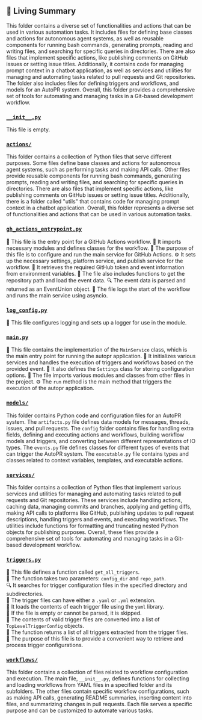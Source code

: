 

<!-- Living README Summary -->
## 🌳 Living Summary

This folder contains a diverse set of functionalities and actions that can be used in various automation tasks. It includes files for defining base classes and actions for autonomous agent systems, as well as reusable components for running bash commands, generating prompts, reading and writing files, and searching for specific queries in directories. There are also files that implement specific actions, like publishing comments on GitHub issues or setting issue titles. Additionally, it contains code for managing prompt context in a chatbot application, as well as services and utilities for managing and automating tasks related to pull requests and Git repositories. The folder also includes files for defining triggers and workflows, and models for an AutoPR system. Overall, this folder provides a comprehensive set of tools for automating and managing tasks in a Git-based development workflow.


### [`__init__.py`](https://github.com/raphael-francis/AutoPR-internal/tree/main/./autopr/__init__.py/)

This file is empty.


### [`actions/`](https://github.com/raphael-francis/AutoPR-internal/tree/main/./autopr/actions/)

This folder contains a collection of Python files that serve different purposes. Some files define base classes and actions for autonomous agent systems, such as performing tasks and making API calls. Other files provide reusable components for running bash commands, generating prompts, reading and writing files, and searching for specific queries in directories. There are also files that implement specific actions, like publishing comments on GitHub issues or setting issue titles. Additionally, there is a folder called "utils" that contains code for managing prompt context in a chatbot application. Overall, this folder represents a diverse set of functionalities and actions that can be used in various automation tasks.


### [`gh_actions_entrypoint.py`](https://github.com/raphael-francis/AutoPR-internal/tree/main/./autopr/gh_actions_entrypoint.py/)

📝 This file is the entry point for a GitHub Actions workflow.
🔧 It imports necessary modules and defines classes for the workflow.
🚀 The purpose of this file is to configure and run the main service for GitHub Actions.
⚙️ It sets up the necessary settings, platform service, and publish service for the workflow.
🔑 It retrieves the required GitHub token and event information from environment variables.
📂 The file also includes functions to get the repository path and load the event data.
🔍 The event data is parsed and returned as an EventUnion object.
📝 The file logs the start of the workflow and runs the main service using asyncio.



### [`log_config.py`](https://github.com/raphael-francis/AutoPR-internal/tree/main/./autopr/log_config.py/)

📝 This file configures logging and sets up a logger for use in the module.


### [`main.py`](https://github.com/raphael-francis/AutoPR-internal/tree/main/./autopr/main.py/)

📝 This file contains the implementation of the `MainService` class, which is the main entry point for running the autopr application. 
🔧 It initializes various services and handles the execution of triggers and workflows based on the provided event. 
🔑 It also defines the `Settings` class for storing configuration options. 
📁 The file imports various modules and classes from other files in the project. 
⚙️ The `run` method is the main method that triggers the execution of the autopr application.


### [`models/`](https://github.com/raphael-francis/AutoPR-internal/tree/main/./autopr/models/)

This folder contains Python code and configuration files for an AutoPR system. The `artifacts.py` file defines data models for messages, threads, issues, and pull requests. The `config` folder contains files for handling extra fields, defining and executing actions and workflows, building workflow models and triggers, and converting between different representations of IO types. The `events.py` file defines classes for different types of events that can trigger the AutoPR system. The `executable.py` file contains types and classes related to context variables, templates, and executable actions.


### [`services/`](https://github.com/raphael-francis/AutoPR-internal/tree/main/./autopr/services/)

This folder contains a collection of Python files that implement various services and utilities for managing and automating tasks related to pull requests and Git repositories. These services include handling actions, caching data, managing commits and branches, applying and getting diffs, making API calls to platforms like GitHub, publishing updates to pull request descriptions, handling triggers and events, and executing workflows. The utilities include functions for formatting and truncating nested Python objects for publishing purposes. Overall, these files provide a comprehensive set of tools for automating and managing tasks in a Git-based development workflow.


### [`triggers.py`](https://github.com/raphael-francis/AutoPR-internal/tree/main/./autopr/triggers.py/)

📄 This file defines a function called `get_all_triggers`.  
📁 The function takes two parameters: `config_dir` and `repo_path`.  
🔍 It searches for trigger configuration files in the specified directory and subdirectories.  
🔧 The trigger files can have either a `.yaml` or `.yml` extension.  
🔐 It loads the contents of each trigger file using the `yaml` library.  
🔁 If the file is empty or cannot be parsed, it is skipped.  
📝 The contents of valid trigger files are converted into a list of `TopLevelTriggerConfig` objects.  
🔀 The function returns a list of all triggers extracted from the trigger files.  
📌 The purpose of this file is to provide a convenient way to retrieve and process trigger configurations.


### [`workflows/`](https://github.com/raphael-francis/AutoPR-internal/tree/main/./autopr/workflows/)

This folder contains a collection of files related to workflow configuration and execution. The main file, `__init__.py`, defines functions for collecting and loading workflows from YAML files in a specified folder and its subfolders. The other files contain specific workflow configurations, such as making API calls, generating README summaries, inserting content into files, and summarizing changes in pull requests. Each file serves a specific purpose and can be customized to automate various tasks.

<!-- Living README Summary -->